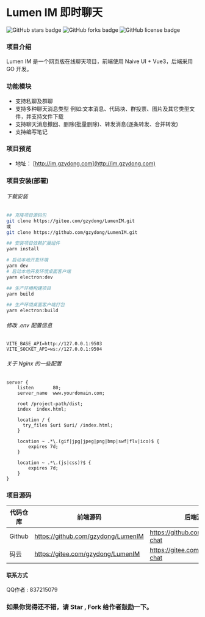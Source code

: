 # Lumen IM 即时聊天
<img alt="GitHub stars badge" src="https://img.shields.io/github/stars/gzydong/LumenIM"> <img alt="GitHub forks badge" src="https://img.shields.io/github/forks/gzydong/LumenIM"> <img alt="GitHub license badge" src="https://img.shields.io/github/license/gzydong/LumenIM">

###  项目介绍
Lumen IM 是一个网页版在线聊天项目，前端使用 Naive UI + Vue3，后端采用 GO 开发。

### 功能模块
- 支持私聊及群聊
- 支持多种聊天消息类型 例如:文本消息、代码块、群投票、图片及其它类型文件，并支持文件下载
- 支持聊天消息撤回、删除(批量删除)、转发消息(逐条转发、合并转发)
- 支持编写笔记

### 项目预览
- 地址： [http://im.gzydong.com](http://im.gzydong.com)

### 项目安装(部署)

###### 下载安装
```bash
## 克隆项目源码包
git clone https://gitee.com/gzydong/LumenIM.git
或
git clone https://github.com/gzydong/LumenIM.git

## 安装项目依赖扩展组件
yarn install

# 启动本地开发环境
yarn dev
# 启动本地开发环境桌面客户端
yarn electron:dev

## 生产环境构建项目
yarn build

## 生产环境桌面客户端打包
yarn electron:build
```

###### 修改 .env 配置信息

```env
VITE_BASE_API=http://127.0.0.1:9503
VITE_SOCKET_API=ws://127.0.0.1:9504
```

###### 关于 Nginx 的一些配置
```nginx
server {
    listen       80;
    server_name  www.yourdomain.com;

    root /project-path/dist;
    index  index.html;

    location / {
      try_files $uri $uri/ /index.html;
    }

    location ~ .*\.(gif|jpg|jpeg|png|bmp|swf|flv|ico)$ {
        expires 7d;
    }

    location ~ .*\.(js|css)?$ {
        expires 7d;
    }
}
```

### 项目源码
|代码仓库|前端源码|后端源码|
|-|-|-|
|Github|https://github.com/gzydong/LumenIM|https://github.com/gzydong/go-chat|
|码云|https://gitee.com/gzydong/LumenIM|https://gitee.com/gzydong/go-chat|


#### 联系方式
QQ作者 : 837215079

### 如果你觉得还不错，请 Star , Fork 给作者鼓励一下。
